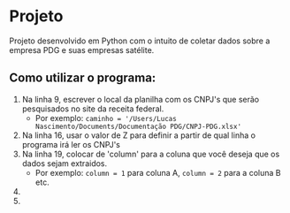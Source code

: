 # Projeto
  Projeto desenvolvido em Python com o intuito de coletar dados sobre a empresa PDG e suas empresas satélite.
  
 ## Como utilizar o programa: 
 1. Na linha 9, escrever o local da planilha com os CNPJ's que serão pesquisados no site da receita federal.
    * Por exemplo: `caminho = '/Users/Lucas Nascimento/Documents/Documentação PDG/CNPJ-PDG.xlsx'`
 2. Na linha 16, usar o valor de Z para definir a partir de qual linha o programa irá ler os CNPJ's
 3. Na linha 19, colocar de 'column' para a coluna que você deseja que os dados sejam extraidos.
    * Por exemplo: `column = 1` para coluna A, `column = 2` para a coluna B etc.
 4.
 5.
 
